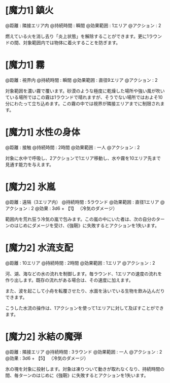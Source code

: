 # [魔力1] 鎮火

@距離 : 隣接エリア内	@持続時間 : 瞬間	@効果範囲 : 1エリア	@アクション : 2

燃えている火を消し去り「炎上状態」を解除することができます。更に1ラウンドの間、対象範囲内では物体に着火することを防ぎます。

# [魔力1] 霧

@距離 : 視界内	@持続時間 : 瞬間	@効果範囲 : 直径9エリア	@アクション : 2

対象範囲を濃い霧で覆います。砂漠のような極度に乾燥した場所や強い風が吹いている場所ではこの霧は1ラウンドで晴れますが、そうでない場所ではおよそ10分にわたって立ち込めます。この霧の中では視界が隣接エリアまでに制限されます。

# [魔力1] 水性の身体

@距離 : 接触	@持続時間 : 2時間	@効果範囲 : 一人	@アクション : 2

対象に水中で呼吸し、2アクションで1エリア移動し、水や霧を10エリア先まで見通す能力を与えます。

# [魔力2] 氷嵐

@距離 : 遠隔（3エリア内）	@持続時間 : 5ラウンド	@効果範囲 : 直径1エリア	@アクション : 2	@効果 : 3d6 + 【1】 （冷気のダメージ）

範囲内を荒れ狂う冷気の嵐で包みます。この嵐の中にいた者は、次の自分のターンのはじめにダメージを受け、《強靭》に失敗するとアクションを1失います。


# [魔力2] 水流支配

@距離 : 10エリア	@持続時間 : 2時間	@効果範囲 : 1エリア	@アクション : 2

河、湖、海などの水の流れを制御します。毎ラウンド、1エリアの速度の流れを作り出します。既存の流れがある場合は、その速度に加えます。

また、波を起こして小舟を転覆させたり、水面を泳いでいる生物を飲み込んだりできます。

こうした水流の操作は、1アクションを使って1エリアに対して及ぼすことができます。

# [魔力2] 氷結の魔弾

@距離 : 隣接エリア	@持続時間 : 3ラウンド	@効果範囲 : 一人	@アクション : 2	@効果 : 3d6 + 【5】 （冷気のダメージ）

氷の塊を対象に投射します。対象は凍りついて動きが取れなくなり、持続時間の間、毎ターンのはじめに《強靭》に失敗するとアクションを1失います。
